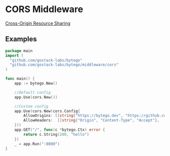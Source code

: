 # CORS Middleware

[Cross-Origin Resource Sharing](https://developer.mozilla.org/en-US/docs/Web/HTTP/CORS)

## Examples

```go
package main
import (
  "github.com/gostack-labs/bytego"
  "github.com/gostack-labs/bytego/middleware/cors"
)

func main() {
    app := bytego.New()

    //Default config
    app.Use(cors.New())

    //Custom config
    app.Use(cors.New(cors.Config{
        AllowOrigins: []string{"https://bytego.dev", "https://github.com"},
        AllowHeaders:  []string{"Origin", "Content-Type", "Accept"},
    }))
    app.GET("/", func(c *bytego.Ctx) error {
        return c.String(200, "hello")
    })
    _ = app.Run(":8080")
}
```
